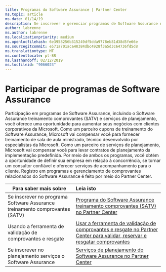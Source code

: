 ```yaml
---
title: Programas do Software Assurance | Partner Center
ms.topic: article
ms.date: 01/14/19
description: Se inscrever e gerenciar programas de Software Assurance no Partner Center
author: labrenne
ms.author: labrenne
ms.localizationpriority: medium
ms.openlocfilehash: 6e3958256b315249df5dda9778eb81d38d5fe66e
ms.sourcegitcommit: e571a701aca40384dbc4928f3a5d3c64736fd5d8
ms.translationtype: MT
ms.contentlocale: pt-BR
ms.lasthandoff: 02/12/2019
ms.locfileid: "9066023"
---
```

# <a name="participate-in-software-assurance-programs"></a>Participar de programas de Software Assurance

Participação em programas de Software Assurance, incluindo o Software Assurance treinamento comprovantes (SATV) e serviços de planejamento, você oferece uma oportunidade para aumentar seus negócios com clientes corporativos da Microsoft. Como um parceiro cupons de treinamento do Software Assurance, Microsoft vai compensar você para fornecer treinamento de sala de aula ministrado, técnico desenvolvido por especialistas da Microsoft. Como um parceiro de serviços de planejamento, Microsoft vai compensar você para levar contratos de planejamento da implementação predefinida. Por meio de ambos os programas, você obtém a oportunidade de definir sua empresa em relação à concorrência, se tornar um consultor confiável e oferecer serviços de acompanhamento para o cliente. Registro em programas e gerenciamento de comprovantes relacionados do Software Assurance é feito por meio do Partner Center.

|**Para saber mais sobre**   |**Leia isto**   |
|--------------------------|:------------------|
|Se inscrever no programa Software Assurance treinamento comprovantes (SATV)|[Programa do Software Assurance treinamento comprovantes (SATV) no Partner Center](software-assurance-satv.md)|
|Usando a ferramenta de validação de comprovantes e resgate|[Usar a ferramenta de validação de comprovantes e resgate no Partner Center para validar, reservar e resgatar comprovantes](voucher-validation-tool.md)|
|Se inscrever no planejamento serviços o Software Assurance|[Serviços de planejamento do Software Assurance no Partner Center](software-assurance-dps.md) 


